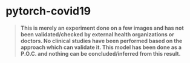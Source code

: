 # pytorch-covid19

> **This is merely an experiment done on a few images and has not been validated/checked by external health organizations or doctors. No clinical studies have been performed based on the approach which can validate it. This model has been done as a P.O.C. and nothing can be concluded/inferred from this result.**